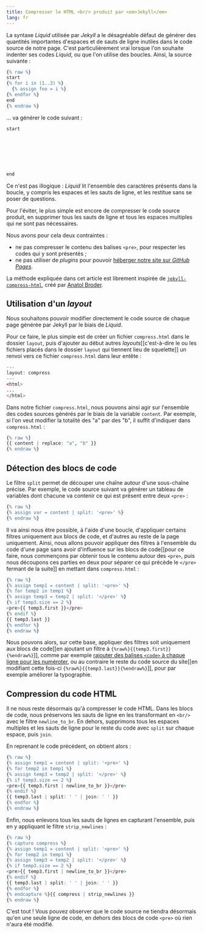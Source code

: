 ```yaml
---
title: Compresser le HTML <br/> produit par <em>Jekyll</em>
lang: fr
---
```


La syntaxe *Liquid* utilisée par *Jekyll* a le désagréable défaut de générer des quantités importantes d'espaces et de sauts de ligne inutiles dans le code source de notre page. C'est particulièrement vrai lorsque l'on souhaite indenter ses codes *Liquid*, ou que l'on utilise des boucles. Ainsi, la source suivante :

```r
{% raw %}
start
{% for i in (1..3) %}
  {% assign foo = i %}
{% endfor %}
end
{% endraw %}
```

... va générer le code suivant :

```r
start
 
 
 
 
 
 
 
end
```

Ce n'est pas illogique : *Liquid* lit l'ensemble des caractères présents dans la boucle, y compris les espaces et les sauts de ligne, et les restitue sans se poser de questions.

Pour l'éviter, le plus simple est encore de compresser le code source produit, en supprimer tous les sauts de ligne et tous les espaces multiples qui ne sont pas nécessaires.

Nous avons pour cela deux contraintes :

* ne pas compresser le contenu des balises `<pre>`, pour respecter les codes qui y sont présentés ;
* ne pas utiliser de *plugins* pour pouvoir [héberger notre site sur *GitHub Pages*]({{site.base}}/utiliser-github-pour-servir-jekyll/).

La méthode expliquée dans cet article est librement inspirée de [`jekyll-compress-html`](https://github.com/penibelst/jekyll-compress-html), créé par [Anatol Broder](https://github.com/penibelst).

## Utilisation d'un *layout*

Nous souhaitons pouvoir modifier directement le code source de chaque page générée par Jekyll par le biais de *Liquid*.

Pour ce faire, le plus simple est de créer un fichier `compress.html` dans le dossier `layout`, puis d'ajouter au début autres *layouts*[[c'est-à-dire le ou les fichiers placés dans le dossier `layout` qui tiennent lieu de squelette]] un renvoi vers ce fichier `compress.html` dans leur entête :

```r
---
layout: compress
---
<html>
...
</html>
```

Dans notre fichier `compress.html`, nous pouvons ainsi agir sur l'ensemble des codes sources générés par le biais de la variable `content`. Par exemple, si l'on veut modifier la totalité des "a" par des "b", il suffit d'indiquer dans `compress.html` :

```r
{% raw %}
{{ content | replace: "a", "b" }}
{% endraw %}
```


## Détection des blocs de code
Le filtre `split` permet de découper une chaîne autour d'une sous-chaîne précise. Par exemple, le code source suivant va générer un tableau de variables dont chacune va contenir ce qui est présent entre deux `<pre>` :

```r
{% raw %}
{% assign var = content | split: '<pre>' %}
{% endraw %}
```

Il va ainsi nous être possible, à l'aide d'une boucle, d'appliquer certains filtres uniquement aux blocs de code, et d'autres au reste de la page uniquement. Ainsi, nous allons pouvoir appliquer des filtres à l'ensemble du code d'une page sans avoir d'influence sur les blocs de code[[pour ce faire, nous commençons par obtenir tous le contenu autour des `<pre>`, puis nous découpons ces parties en deux pour séparer ce qui précède le `</pre>` fermant de la suite]] en mettant dans `compress.html` :

```r
{% raw %}
{% assign temp1 = content | split: '<pre>' %}
{% for temp2 in temp1 %}
{% assign temp3 = temp2 | split: '</pre>' %}
{% if temp3.size == 2 %}
<pre>{{ temp3.first }}</pre>
{% endif %}
{{ temp3.last }}
{% endfor %}
{% endraw %}
```

Nous pouvons alors, sur cette base, appliquer des filtres soit uniquement aux blocs de code[[en ajoutant un filtre à `{%raw%}{{temp3.first}}{%endraw%}`]], comme par exemple [rajouter des balises `<code>` à chaque ligne pour les numéroter]({{site.base}}/numeroter-les-lignes-de-code-avec-css/), ou au contraire le reste du code source du site[[en modifiant cette fois-ci `{%raw%}{{temp3.last}}{%endraw%}`]], pour par exemple améliorer la typographie.

## Compression du code HTML

Il ne nous reste désormais qu'à compresser le code HTML. Dans les blocs de code, nous préservons les sauts de ligne en les transformant en `<br/>` avec le filtre `newline_to_br`. En dehors, supprimons tous les espaces multiples et les sauts de ligne pour le reste du code avec `split` sur chaque espace, puis `join`.

En reprenant le code précédent, on obtient alors :

```r
{% raw %}
{% assign temp1 = content | split: '<pre>' %}
{% for temp2 in temp1 %}
{% assign temp3 = temp2 | split: '</pre>' %}
{% if temp3.size == 2 %}
<pre>{{ temp3.first | newline_to_br }}</pre>
{% endif %}
{{ temp3.last | split: ' ' | join: ' ' }}
{% endfor %}
{% endraw %}
```

Enfin, nous enlevons tous les sauts de lignes en capturant l'ensemble, puis en y appliquant le filtre `strip_newlines` :

```r
{% raw %}
{% capture compress %}
{% assign temp1 = content | split: '<pre>' %}
{% for temp2 in temp1 %}
{% assign temp3 = temp2 | split: '</pre>' %}
{% if temp3.size == 2 %}
<pre>{{ temp3.first | newline_to_br }}</pre>
{% endif %}
{{ temp3.last | split: ' ' | join: ' ' }}
{% endfor %}
{% endcapture %}{{ compress | strip_newlines }}
{% endraw %}
```

C'est tout ! Vous pouvez observer que le code source ne tiendra désormais qu'en une seule ligne de code, en dehors des blocs de code `<pre>` où rien n'aura été modifié.






